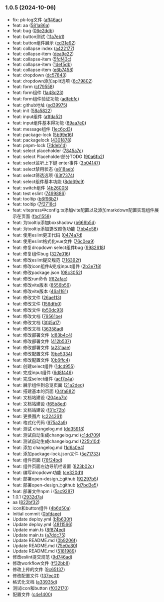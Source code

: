 ## <small>1.0.5 (2024-10-06)</small>

* fix: pk-log文件 ([aff46ac](https://github.com/jeff-jayden/open-design/commit/aff46ac))
* feat: aa ([581a86a](https://github.com/jeff-jayden/open-design/commit/581a86a))
* feat: bug ([06e2ddb](https://github.com/jeff-jayden/open-design/commit/06e2ddb))
* feat: button测试 ([11a7eb1](https://github.com/jeff-jayden/open-design/commit/11a7eb1))
* feat: button组件展示 ([cd31e92](https://github.com/jeff-jayden/open-design/commit/cd31e92))
* feat: collapse index ([a422177](https://github.com/jeff-jayden/open-design/commit/a422177))
* feat: collapse-item ([dea9e22](https://github.com/jeff-jayden/open-design/commit/dea9e22))
* feat: collapse-item ([5fdf43c](https://github.com/jeff-jayden/open-design/commit/5fdf43c))
* feat: collapse-item ([1def5db](https://github.com/jeff-jayden/open-design/commit/1def5db))
* feat: collapse-item ([e6b7458](https://github.com/jeff-jayden/open-design/commit/e6b7458))
* feat: dropdown ([dc57843](https://github.com/jeff-jayden/open-design/commit/dc57843))
* feat: dropdown添加split选项 ([6c79802](https://github.com/jeff-jayden/open-design/commit/6c79802))
* feat: form ([cf79558](https://github.com/jeff-jayden/open-design/commit/cf79558))
* feat: form组件 ([1a48d23](https://github.com/jeff-jayden/open-design/commit/1a48d23))
* feat: form组件验证功能 ([adfebfc](https://github.com/jeff-jayden/open-design/commit/adfebfc))
* feat: github地址 ([ed39975](https://github.com/jeff-jayden/open-design/commit/ed39975))
* feat: init ([58a5822](https://github.com/jeff-jayden/open-design/commit/58a5822))
* feat: input组件 ([a1fda52](https://github.com/jeff-jayden/open-design/commit/a1fda52))
* feat: input组件基本得功能 ([89aa7e0](https://github.com/jeff-jayden/open-design/commit/89aa7e0))
* feat: message组件 ([1ec6cd3](https://github.com/jeff-jayden/open-design/commit/1ec6cd3))
* feat: package-lock ([5b99e16](https://github.com/jeff-jayden/open-design/commit/5b99e16))
* feat: packagelock ([4301878](https://github.com/jeff-jayden/open-design/commit/4301878))
* feat: pnpm-lock ([7ddeb1d](https://github.com/jeff-jayden/open-design/commit/7ddeb1d))
* feat: select placeholder ([7845a7c](https://github.com/jeff-jayden/open-design/commit/7845a7c))
* feat: select Placeholder部分TODO ([90a6fb2](https://github.com/jeff-jayden/open-design/commit/90a6fb2))
* feat: select监听上下键 enter事件 ([3b04147](https://github.com/jeff-jayden/open-design/commit/3b04147))
* feat: select禁用状态 ([e818aeb](https://github.com/jeff-jayden/open-design/commit/e818aeb))
* feat: select筛选选项 ([63f7374](https://github.com/jeff-jayden/open-design/commit/63f7374))
* feat: select组件基本功能 ([8dd69c9](https://github.com/jeff-jayden/open-design/commit/8dd69c9))
* feat: switch组件 ([4b26005](https://github.com/jeff-jayden/open-design/commit/4b26005))
* feat: test eslint ([7499886](https://github.com/jeff-jayden/open-design/commit/7499886))
* feat: tooltip ([b6f96b2](https://github.com/jeff-jayden/open-design/commit/b6f96b2))
* feat: tooltip ([7f2718c](https://github.com/jeff-jayden/open-design/commit/7f2718c))
* feat: vitepress中config.ts添加vite配置以及添加markdown配置实现组件展示在页面 ([fbd1558](https://github.com/jeff-jayden/open-design/commit/fbd1558))
* feat: 为tooltip添加boxshadow ([b669b5d](https://github.com/jeff-jayden/open-design/commit/b669b5d))
* feat: 为tooltip添加更改颜色功能 ([7bb4c58](https://github.com/jeff-jayden/open-design/commit/7bb4c58))
* feat: 使用eslint更正代码 ([0474a7d](https://github.com/jeff-jayden/open-design/commit/0474a7d))
* feat: 使用eslint格式化vue文件 ([76c0ea9](https://github.com/jeff-jayden/open-design/commit/76c0ea9))
* feat: 修复dropdown select组件bug ([9982618](https://github.com/jeff-jayden/open-design/commit/9982618))
* feat: 修复组件bug ([327e016](https://github.com/jeff-jayden/open-design/commit/327e016))
* feat: 修改eslint提交规范 ([716392f](https://github.com/jeff-jayden/open-design/commit/716392f))
* feat: 修改icon组件&完成input组件 ([2b3e7f8](https://github.com/jeff-jayden/open-design/commit/2b3e7f8))
* feat: 修改package.json ([08c3052](https://github.com/jeff-jayden/open-design/commit/08c3052))
* feat: 修改run命令 ([f62afac](https://github.com/jeff-jayden/open-design/commit/f62afac))
* feat: 修改vite版本 ([8556b56](https://github.com/jeff-jayden/open-design/commit/8556b56))
* feat: 修改vite版本 ([46a1181](https://github.com/jeff-jayden/open-design/commit/46a1181))
* feat: 修改文件 ([26ae113](https://github.com/jeff-jayden/open-design/commit/26ae113))
* feat: 修改文件 ([156dfb0](https://github.com/jeff-jayden/open-design/commit/156dfb0))
* feat: 修改文件 ([b50dc93](https://github.com/jeff-jayden/open-design/commit/b50dc93))
* feat: 修改文档 ([79561be](https://github.com/jeff-jayden/open-design/commit/79561be))
* feat: 修改文档 ([3f45a17](https://github.com/jeff-jayden/open-design/commit/3f45a17))
* feat: 修改文档 ([36358ad](https://github.com/jeff-jayden/open-design/commit/36358ad))
* feat: 修改部署文件 ([d83b4c4](https://github.com/jeff-jayden/open-design/commit/d83b4c4))
* feat: 修改部署文件 ([412b537](https://github.com/jeff-jayden/open-design/commit/412b537))
* feat: 修改部署文件 ([a231aae](https://github.com/jeff-jayden/open-design/commit/a231aae))
* feat: 修改配置文件 ([9be5334](https://github.com/jeff-jayden/open-design/commit/9be5334))
* feat: 修改配置文件 ([0b6ffc4](https://github.com/jeff-jayden/open-design/commit/0b6ffc4))
* feat: 创建select组件 ([1dcd955](https://github.com/jeff-jayden/open-design/commit/1dcd955))
* feat: 完成input组件 ([6d8f446](https://github.com/jeff-jayden/open-design/commit/6d8f446))
* feat: 完成select组件 ([acf7e4a](https://github.com/jeff-jayden/open-design/commit/acf7e4a))
* feat: 展示组件到总览页面 ([21a2ded](https://github.com/jeff-jayden/open-design/commit/21a2ded))
* feat: 搭建基本的页面 ([04fa882](https://github.com/jeff-jayden/open-design/commit/04fa882))
* feat: 文档站建设 ([204ea7b](https://github.com/jeff-jayden/open-design/commit/204ea7b))
* feat: 文档站建设 ([f65b8ed](https://github.com/jeff-jayden/open-design/commit/f65b8ed))
* feat: 文档站建设 ([f31c72b](https://github.com/jeff-jayden/open-design/commit/f31c72b))
* feat: 更换图片 ([c224261](https://github.com/jeff-jayden/open-design/commit/c224261))
* feat: 格式化代码 ([975a2a9](https://github.com/jeff-jayden/open-design/commit/975a2a9))
* feat: 测试 changelog.md ([dd35918](https://github.com/jeff-jayden/open-design/commit/dd35918))
* feat: 测试自动生成changelog.md ([c1dd709](https://github.com/jeff-jayden/open-design/commit/c1dd709))
* feat: 测试自动生成changelog.md ([225b10d](https://github.com/jeff-jayden/open-design/commit/225b10d))
* feat: 添加 changelog.md ([1d6a0e4](https://github.com/jeff-jayden/open-design/commit/1d6a0e4))
* feat: 添加package-lock.json文件 ([5e71733](https://github.com/jeff-jayden/open-design/commit/5e71733))
* feat: 组件页面 ([76f24bd](https://github.com/jeff-jayden/open-design/commit/76f24bd))
* feat: 组件页面左边导航栏设置 ([823b02c](https://github.com/jeff-jayden/open-design/commit/823b02c))
* feat: 编写dropdown功能 ([ce320d1](https://github.com/jeff-jayden/open-design/commit/ce320d1))
* feat: 部署open-design上github ([92297b5](https://github.com/jeff-jayden/open-design/commit/92297b5))
* feat: 部署open-design上github ([d7bd3e5](https://github.com/jeff-jayden/open-design/commit/d7bd3e5))
* feat: 部署文件npm i ([5ac9287](https://github.com/jeff-jayden/open-design/commit/5ac9287))
* 1.0.1 ([2932d7a](https://github.com/jeff-jayden/open-design/commit/2932d7a))
* aa ([822bf32](https://github.com/jeff-jayden/open-design/commit/822bf32))
* icon和button组件 ([4b6d50a](https://github.com/jeff-jayden/open-design/commit/4b6d50a))
* Initial commit ([0bfdaee](https://github.com/jeff-jayden/open-design/commit/0bfdaee))
* Update deploy.yml ([b1b630f](https://github.com/jeff-jayden/open-design/commit/b1b630f))
* Update deploy.yml ([4811566](https://github.com/jeff-jayden/open-design/commit/4811566))
* Update main.ts ([8f874ed](https://github.com/jeff-jayden/open-design/commit/8f874ed))
* Update main.ts ([a7ddc75](https://github.com/jeff-jayden/open-design/commit/a7ddc75))
* Update README.md ([0b9206f](https://github.com/jeff-jayden/open-design/commit/0b9206f))
* Update README.md ([75e0c80](https://github.com/jeff-jayden/open-design/commit/75e0c80))
* Update README.md ([5181989](https://github.com/jeff-jayden/open-design/commit/5181989))
* 修改eslint提交规范 ([9d746ad](https://github.com/jeff-jayden/open-design/commit/9d746ad))
* 修改workflow文件 ([ff32bb8](https://github.com/jeff-jayden/open-design/commit/ff32bb8))
* 修改上传的文件 ([9c65137](https://github.com/jeff-jayden/open-design/commit/9c65137))
* 修改配置文件 ([137ec01](https://github.com/jeff-jayden/open-design/commit/137ec01))
* 格式化文档 ([a33935d](https://github.com/jeff-jayden/open-design/commit/a33935d))
* 测试icon和button ([f032170](https://github.com/jeff-jayden/open-design/commit/f032170))
* 配置文件 ([c4e1400](https://github.com/jeff-jayden/open-design/commit/c4e1400))



